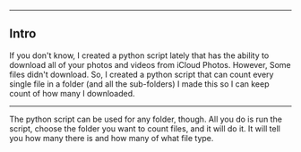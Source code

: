 -----------------
Intro
-----------------
If you don't know, I created a python script lately that has the ability to download all of your photos and videos from iCloud Photos.
However, Some files didn't download.
So, I created a python script that can count every single file in a folder (and all the sub-folders)
I made this so I can keep count of how many I downloaded.

-----------------
The python script can be used for any folder, though.
All you do is run the script, choose the folder you want to count files, and it will do it.
It will tell you how many there is and how many of what file type.
